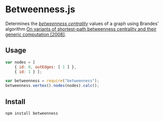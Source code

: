 Betweenness.js
=================

Determines the [_betweenness centrality_][betweenness] values of a 
graph using Brandes' algorithm [On variants of shortest-path betweenness centrality and their generic computation \[2008\]][paper].

Usage
-----
```js
var nodes = [ 
    { id: 0, outEdges: [ 1 ] }, 
    { id: 1 } ];

var betweenness = require("betweenness");
betweenness.vertex().nodes(nodes).calc();
```

Install
-------
```bash
npm install betweenness
```

[betweenness]: http://en.wikipedia.org/wiki/Betweenness_centrality 
[paper]: http://www.inf.uni-konstanz.de/algo/publications/b-vspbc-08.pdf